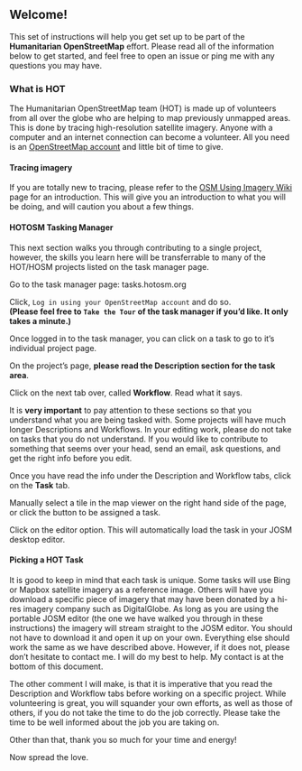 ## Welcome!

This set of instructions will help you get set up to be part of the **Humanitarian OpenStreetMap** effort. Please read all of the information below to get started, and feel free to open an issue or ping me with any questions you may have.

### What is HOT

The Humanitarian OpenStreetMap team (HOT) is made up of volunteers from all over the globe who are helping to map previously unmapped areas. This is done by tracing high-resolution satellite imagery. Anyone with a computer and an internet connection can become a volunteer. All you need is an [OpenStreetMap account](https://www.openstreetmap.org/user/new) and little bit of time to give.

#### Tracing imagery

If you are totally new to tracing, please refer to the [OSM Using Imagery Wiki](http://wiki.openstreetmap.org/wiki/Using_Imagery) page for an introduction. This will give you an introduction to what you will be doing, and will caution you about a few things.

#### HOTOSM Tasking Manager

This next section walks you through contributing to a single project, however, the skills you learn here will be transferrable to many of the HOT/HOSM projects listed on the task manager page.

Go to the task manager page: tasks.hotosm.org

Click, `Log in using your OpenStreetMap account` and do so.  
**(Please feel free to `Take the Tour` of the task manager if you’d like.  It only takes a minute.)**

Once logged in to the task manager, you can click on a task to go to it’s individual project page.

On the project’s page, **please read the Description section for the task area**.

Click on the next tab over, called **Workflow**.  Read what it says.

It is **very important** to pay attention to these sections so that you understand what you are being tasked with. Some projects will have much longer Descriptions and Workflows. In your editing work, please do not take on tasks that you do not understand. If you would like to contribute to something that seems over your head, send an email, ask questions, and get the right info before you edit.

Once you have read the info under the Description and Workflow tabs, click on the **Task** tab.

Manually select a tile in the map viewer on the right hand side of the page, or click the  button to be assigned a task.

Click on the  editor option.  This will automatically load the task in your JOSM desktop editor.


#### Picking a HOT Task

It is good to keep in mind that each task is unique.  Some tasks will use Bing or Mapbox satellite imagery as a reference image. Others will have you download a specific piece of imagery that may have been donated by a hi-res imagery company such as DigitalGlobe.  As long as you are using the portable JOSM editor (the one we have walked you through in these instructions) the imagery will stream straight to the JOSM editor.  You should not have to download it and open it up on your own.  Everything else should work the same as we have described above.  However, if it does not, please don’t hesitate to contact me.  I will do my best to help.  My contact is at the bottom of this document.

The other comment I will make, is that it is imperative that you read the Description and Workflow tabs before working on a specific project.  While volunteering is great, you will squander your own efforts, as well as those of others, if you do not take the time to do the job correctly.  Please take the time to be well informed about the job you are taking on.

Other than that, thank you so much for your time and energy!

Now spread the love.
